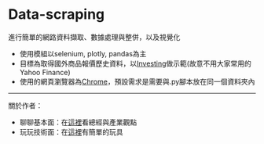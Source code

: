 # Data-scraping
進行簡單的網路資料擷取、數據處理與整併，以及視覺化

* 使用模組以selenium, plotly, pandas為主
* 目標為取得國外商品報價歷史資料，以[Investing](https://www.investing.com/indices/)做示範(故意不用大家常用的Yahoo Finance)
* 使用的網頁瀏覽器為[Chrome](https://chromedriver.chromium.org/downloads)，預設需求是需要與.py腳本放在同一個資料夾內

---
關於作者：
* 聊聊基本面：在[這裡](https://www.macromicro.me/shared_chart/user/174436)看總經與產業觀點
* 玩玩技術面：在[這裡](https://github.com/CafeYuzuHuang/My-first-PC-app-for-AI-based-stock-trading)有簡單的玩具
